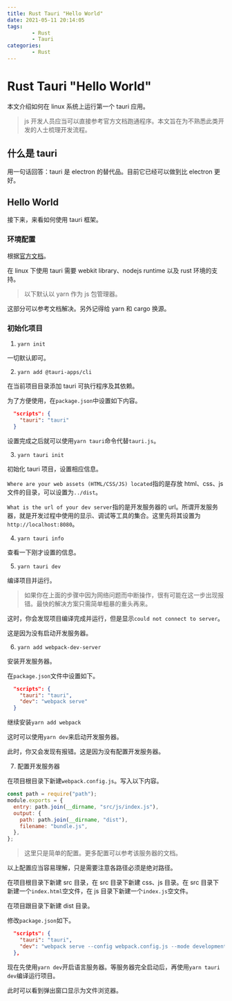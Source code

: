 ```yaml
---
title: Rust Tauri "Hello World"
date: 2021-05-11 20:14:05
tags:
		- Rust
		- Tauri
categories:
		- Rust
---
```


# Rust Tauri "Hello World"

本文介绍如何在 linux 系统上运行第一个 tauri 应用。

> js 开发人员应当可以直接参考官方文档跑通程序。本文旨在为不熟悉此类开发的人士梳理开发流程。

## 什么是 tauri

用一句话回答：tauri 是 electron 的替代品。目前它已经可以做到比 electron 更好。

## Hello World

接下来，来看如何使用 tauri 框架。

### 环境配置

根据[官方文档](https://tauri.studio/en/docs/getting-started/setup-linux)。

在 linux 下使用 tauri 需要 webkit library、nodejs runtime 以及 rust 环境的支持。

> 以下默认以 yarn 作为 js 包管理器。

这部分可以参考文档解决。另外记得给 yarn 和 cargo 换源。

### 初始化项目

1. `yarn init`

一切默认即可。

2. `yarn add @tauri-apps/cli`

在当前项目目录添加 tauri 可执行程序及其依赖。

为了方便使用，在`package.json`中设置如下内容。

```json
  "scripts": {
    "tauri": "tauri"
  }
```

设置完成之后就可以使用`yarn tauri`命令代替`tauri.js`。

3. `yarn tauri init`

初始化 tauri 项目，设置相应信息。

`Where are your web assets (HTML/CSS/JS) located`指的是存放 html、css、js 文件的目录，可以设置为`../dist`。

`What is the url of your dev server`指的是开发服务器的 url。所谓开发服务器，就是开发过程中使用的显示、调试等工具的集合。这里先将其设置为`http://localhost:8080`。

4. `yarn tauri info`

查看一下刚才设置的信息。

5. `yarn tauri dev`

编译项目并运行。

> 如果你在上面的步骤中因为网络问题而中断操作，很有可能在这一步出现报错。最快的解决方案只需简单粗暴的重头再来。

这时，你会发现项目编译完成并运行，但是显示`could not connect to server`。

这是因为没有启动开发服务器。

6. `yarn add webpack-dev-server`

安装开发服务器。

在`package.json`文件中设置如下。

```json
  "scripts": {
    "tauri": "tauri",
    "dev": "webpack serve"
  }
```

继续安装`yarn add webpack`

这时可以使用`yarn dev`来启动开发服务器。

此时，你又会发现有报错。这是因为没有配置开发服务器。

7. 配置开发服务器

在项目根目录下新建`webpack.config.js`。写入以下内容。

```javascript
const path = require("path");
module.exports = {
  entry: path.join(__dirname, "src/js/index.js"),
  output: {
    path: path.join(__dirname, "dist"),
    filename: "bundle.js",
  },
};
```

> 这里只是简单的配置。更多配置可以参考该服务器的文档。

以上配置应当容易理解，只是需要注意各路径必须是绝对路径。

在项目根目录下新建 src 目录，在 src 目录下新建 css、js 目录。在 src 目录下新建一个`index.html`空文件，在 js 目录下新建一个`index.js`空文件。

在项目跟目录下新建 dist 目录。

修改`package.json`如下。

```json
  "scripts": {
    "tauri": "tauri",
    "dev": "webpack serve --config webpack.config.js --mode development"
  },
```

现在先使用`yarn dev`开启语言服务器。等服务器完全启动后，再使用`yarn tauri dev`编译运行项目。

此时可以看到弹出窗口显示为文件浏览器。
